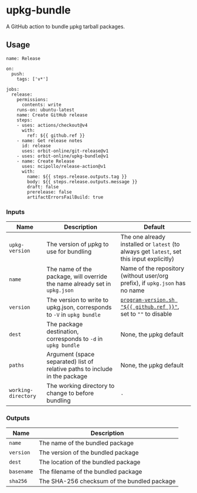 # upkg-bundle

A GitHub action to bundle μpkg tarball packages.

## Usage

```
name: Release

on:
  push:
    tags: ['v*']

jobs:
  release:
    permissions:
      contents: write
    runs-on: ubuntu-latest
    name: Create GitHub release
    steps:
    - uses: actions/checkout@v4
      with:
        ref: ${{ github.ref }}
    - name: Get release notes
      id: release
      uses: orbit-online/git-release@v1
    - uses: orbit-online/upkg-bundle@v1
    - name: Create Release
      uses: ncipollo/release-action@v1
      with:
        name: ${{ steps.release.outputs.tag }}
        body: ${{ steps.release.outputs.message }}
        draft: false
        prerelease: false
        artifactErrorsFailBuild: true
```

### Inputs

| Name                | Description                                                                 | Default                                                                                                             |
| ------------------- | --------------------------------------------------------------------------- | ------------------------------------------------------------------------------------------------------------------- |
| `upkg-version`      | The version of μpkg to use for bundling                                     | The one already installed or `latest` (to always get `latest`, set this input explicitly)                           |
| `name`              | The name of the package, will override the name already set in `upkg.json`  | Name of the repository (without user/org prefix), if `upkg.json` has no name                                        |
| `version`           | The version to write to upkg.json, corresponds to `-V` in `upkg bundle`     | [`program-version.sh "${{ github.ref }}"`](https://github.com/orbit-online/program-version), set to `""` to disable |
| `dest`              | The package destination, corresponds to `-d` in `upkg bundle`               | None, the μpkg default                                                                                              |
| `paths`             | Argument (space separated) list of relative paths to include in the package | None, the μpkg default                                                                                              |
| `working-directory` | The working directory to change to before bundling                          | `.`                                                                                                                 |

### Outputs

| Name       | Description                                 |
| ---------- | ------------------------------------------- |
| `name`     | The name of the bundled package             |
| `version`  | The version of the bundled package          |
| `dest`     | The location of the bundled package         |
| `basename` | The filename of the bundled package         |
| `sha256`   | The SHA-256 checksum of the bundled package |
